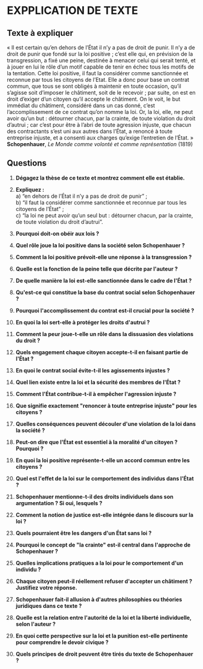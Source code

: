 # EXPPLICATION DE TEXTE

## Texte à expliquer
« Il est certain qu’en dehors de l’État il n’y a pas de droit de punir. Il n’y a de droit de punir que fondé sur la loi positive ; c’est elle qui, en prévision de la transgression, a fixé une peine, destinée à menacer celui qui serait tenté, et à jouer en lui le rôle d’un motif capable de tenir en échec tous les motifs de la tentation. Cette loi positive, il faut la considérer comme sanctionnée et reconnue par tous les citoyens de l’Etat. Elle a donc pour base un contrat commun, que tous se sont obligés à maintenir en toute occasion, qu’il s’agisse soit d’imposer le châtiment, soit de le recevoir ; par suite, on est en droit d’exiger d’un citoyen qu’il accepte le châtiment. On le voit, le but immédiat du châtiment, considéré dans un cas donné, c’est l’accomplissement de ce contrat qu’on nomme la loi. Or, la loi, elle, ne peut avoir qu’un but : détourner chacun, par la crainte, de toute violation du droit d’autrui ; car c’est pour être à l’abri de toute agression injuste, que chacun des contractants s’est uni aux autres dans l’État, a renoncé à toute entreprise injuste, et a consenti aux charges qu’exige l’entretien de l’État. »  
**Schopenhauer**, *Le Monde comme volonté et comme représentation* (1819)

## Questions

1. **Dégagez la thèse de ce texte et montrez comment elle est établie.**

2. **Expliquez :**  
   a) “en dehors de l’État il n’y a pas de droit de punir” ;  
   b) “il faut la considérer comme sanctionnée et reconnue par tous les citoyens de l’État” ;  
   c) “la loi ne peut avoir qu’un seul but : détourner chacun, par la crainte, de toute violation du droit d’autrui”.

3. **Pourquoi doit-on obéir aux lois ?**

4. **Quel rôle joue la loi positive dans la société selon Schopenhauer ?**

5. **Comment la loi positive prévoit-elle une réponse à la transgression ?**

6. **Quelle est la fonction de la peine telle que décrite par l'auteur ?**

7. **De quelle manière la loi est-elle sanctionnée dans le cadre de l'État ?**

8. **Qu'est-ce qui constitue la base du contrat social selon Schopenhauer ?**

9. **Pourquoi l'accomplissement du contrat est-il crucial pour la société ?**

10. **En quoi la loi sert-elle à protéger les droits d'autrui ?**

11. **Comment la peur joue-t-elle un rôle dans la dissuasion des violations du droit ?**

12. **Quels engagement chaque citoyen accepte-t-il en faisant partie de l'État ?**

13. **En quoi le contrat social évite-t-il les agissements injustes ?**

14. **Quel lien existe entre la loi et la sécurité des membres de l'État ?**

15. **Comment l'État contribue-t-il à empêcher l'agression injuste ?**

16. **Que signifie exactement "renoncer à toute entreprise injuste" pour les citoyens ?**

17. **Quelles conséquences peuvent découler d'une violation de la loi dans la société ?**

18. **Peut-on dire que l'État est essentiel à la moralité d'un citoyen ? Pourquoi ?**

19. **En quoi la loi positive représente-t-elle un accord commun entre les citoyens ?**

20. **Quel est l'effet de la loi sur le comportement des individus dans l'État ?**

21. **Schopenhauer mentionne-t-il des droits individuels dans son argumentation ? Si oui, lesquels ?**

22. **Comment la notion de justice est-elle intégrée dans le discours sur la loi ?**

23. **Quels pourraient être les dangers d'un État sans loi ?**

24. **Pourquoi le concept de "la crainte" est-il central dans l'approche de Schopenhauer ?**

25. **Quelles implications pratiques a la loi pour le comportement d'un individu ?**

26. **Chaque citoyen peut-il réellement refuser d'accepter un châtiment ? Justifiez votre réponse.**

27. **Schopenhauer fait-il allusion à d'autres philosophies ou théories juridiques dans ce texte ?**

28. **Quelle est la relation entre l'autorité de la loi et la liberté individuelle, selon l'auteur ?**

29. **En quoi cette perspective sur la loi et la punition est-elle pertinente pour comprendre le devoir civique ?**

30. **Quels principes de droit peuvent être tirés du texte de Schopenhauer ?**